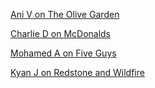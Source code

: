 [Ani V on The Olive Garden](AniV.md)

[Charlie D on McDonalds](Charlie.md)

[Mohamed A on Five Guys](fiveguys.md)

[Kyan J on Redstone and Wildfire](BestRestaurants.md)
